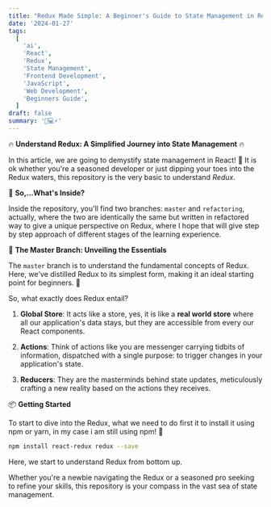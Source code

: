```yaml
---
title: "Redux Made Simple: A Beginner's Guide to State Management in React"
date: '2024-01-27'
tags:
  [
    'ai',
    'React',
    'Redux',
    'State Management',
    'Frontend Development',
    'JavaScript',
    'Web Development',
    'Beginners Guide',
  ]
draft: false
summary: '🚀💻⚡️'
---
```


🔥 **Understand Redux: A Simplified Journey into State Management** 🔥

In this article, we are going to demystify state management in React! 🚀 It is ok whether you're a seasoned developer or just dipping your toes into the Redux waters, this repository is the very basic to understand _Redux_.

📘 **So,...What's Inside?**

Inside the repository, you'll find two branches: `master` and `refactoring`, actually, where the two are identically the same but written in refactored way to give a unique perspective on Redux, where I hope that will give step by step approach of different stages of the learning experience.

🌟 **The Master Branch: Unveiling the Essentials**

The `master` branch is to understand the fundamental concepts of Redux. Here, we've distilled Redux to its simplest form, making it an ideal starting point for beginners. 🎉

So, what exactly does Redux entail?

1. **Global Store**: It acts like a store, yes, it is like a **real world store** where all our application's data stays, but they are accessible from every our React components.

2. **Actions**: Think of actions like you are messenger carrying tidbits of information, dispatched with a single purpose: to trigger changes in your application's state.

3. **Reducers**: They are the masterminds behind state updates, meticulously crafting a new reality based on the actions they receives.

📦 **Getting Started**

To start to dive into the Redux, what we need to do first it to install it using npm or yarn, in my case i am still using npm! 🎒

```bash
npm install react-redux redux --save
```

Here, we start to understand Redux from bottom up.

Whether you're a newbie navigating the Redux or a seasoned pro seeking to refine your skills, this repository is your compass in the vast sea of state management.
